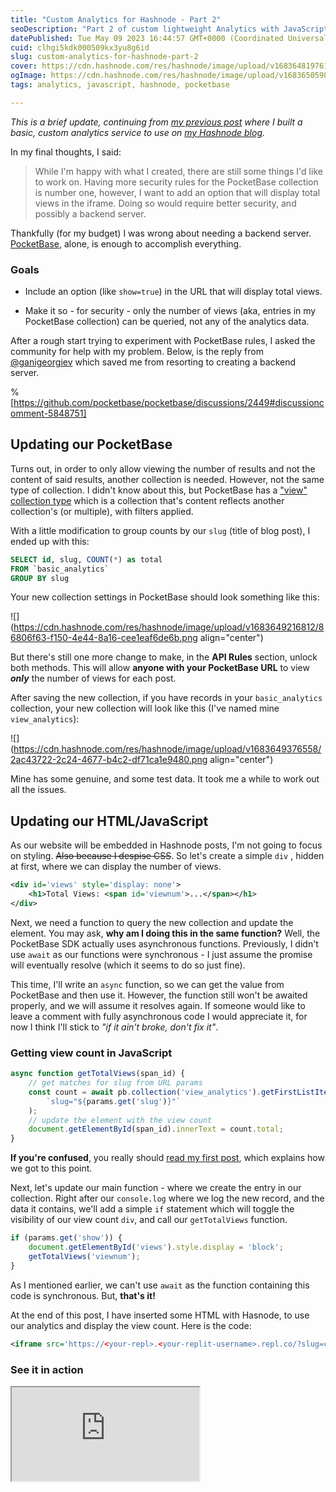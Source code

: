 ```yaml
---
title: "Custom Analytics for Hashnode - Part 2"
seoDescription: "Part 2 of custom lightweight Analytics with JavaScript and PocketBase, including creating a view collection and displaying view count securely in PocketBase"
datePublished: Tue May 09 2023 16:44:57 GMT+0000 (Coordinated Universal Time)
cuid: clhgi5kdk000509kx3yu8g6id
slug: custom-analytics-for-hashnode-part-2
cover: https://cdn.hashnode.com/res/hashnode/image/upload/v1683648197612/f37551dc-a9bf-4b67-b2a6-3dd52f69192b.png
ogImage: https://cdn.hashnode.com/res/hashnode/image/upload/v1683650598976/7a1d740f-34e2-4cd0-a00b-dc1c3d733c6f.png
tags: analytics, javascript, hashnode, pocketbase

---
```


*This is a brief update, continuing from* [*my previous post*](https://marcus.hashnode.dev/creating-a-custom-analytics-engine-for-my-hashnode-blog) *where I built a basic, custom analytics service to use on* [*my Hashnode blog*](https://marcus.hashnode.dev)*.*

In my final thoughts, I said:

> While I'm happy with what I created, there are still some things I'd like to work on. Having more security rules for the PocketBase collection is number one, however, I want to add an option that will display total views in the iframe. Doing so would require better security, and possibly a backend server.

Thankfully (for my budget) I was wrong about needing a backend server. [PocketBase](https://pocketbase.io/), alone, is enough to accomplish everything.

### Goals

* Include an option (like `show=true`) in the URL that will display total views.
    
* Make it so - for security - only the number of views (aka, entries in my PocketBase collection) can be queried, not any of the analytics data.
    

After a rough start trying to experiment with PocketBase rules, I asked the community for help with my problem. Below, is the reply from [@ganigeorgiev](https://github.com/ganigeorgiev) which saved me from resorting to creating a backend server.

%[https://github.com/pocketbase/pocketbase/discussions/2449#discussioncomment-5848751] 

## Updating our PocketBase

Turns out, in order to only allow viewing the number of results and not the content of said results, another collection is needed. However, not the same type of collection. I didn't know about this, but PocketBase has a ["view" collection type](https://pocketbase.io/docs/collections#view-collection) which is a collection that's content reflects another collection's (or multiple), with filters applied.

With a little modification to group counts by our `slug` (title of blog post), I ended up with this:

```sql
SELECT id, slug, COUNT(*) as total
FROM `basic_analytics`
GROUP BY slug
```

Your new collection settings in PocketBase should look something like this:

![](https://cdn.hashnode.com/res/hashnode/image/upload/v1683649216812/86806f63-f150-4e44-8a16-cee1eaf6de6b.png align="center")

But there's still one more change to make, in the **API Rules** section, unlock both methods. This will allow **anyone with your PocketBase URL** to view ***only*** the number of views for each post.

After saving the new collection, if you have records in your `basic_analytics` collection, your new collection will look like this (I've named mine `view_analytics`):

![](https://cdn.hashnode.com/res/hashnode/image/upload/v1683649376558/2ac43722-2c24-4677-b4c2-df71ca1e9480.png align="center")

Mine has some genuine, and some test data. It took me a while to work out all the issues.

## Updating our HTML/JavaScript

As our website will be embedded in Hashnode posts, I'm not going to focus on styling. <s>Also because I despise CSS</s>. So let's create a simple `div` , hidden at first, where we can display the number of views.

```xml
<div id='views' style='display: none'>
    <h1>Total Views: <span id='viewnum'>...</span></h1>
</div>
```

Next, we need a function to query the new collection and update the element. You may ask, **why am I doing this in the same function?** Well, the PocketBase SDK actually uses asynchronous functions. Previously, I didn't use `await` as our functions were synchronous - I just assume the promise will eventually resolve (which it seems to do so just fine).

This time, I'll write an `async` function, so we can get the value from PocketBase and then use it. However, the function still won't be awaited properly, and we will assume it resolves again. If someone would like to leave a comment with fully asynchronous code I would appreciate it, for now I think I'll stick to *"if it ain't broke, don't fix it"*.

### Getting view count in JavaScript

```javascript
async function getTotalViews(span_id) {
    // get matches for slug from URL params
    const count = await pb.collection('view_analytics').getFirstListItem(
        `slug="${params.get('slug')}"`
    );
    // update the element with the view count
    document.getElementById(span_id).innerText = count.total;
}
```

**If you're confused**, you really should [read my first post](https://blog.marcusj.tech/creating-a-custom-analytics-engine-for-my-hashnode-blog), which explains how we got to this point.

Next, let's update our main function - where we create the entry in our collection. Right after our `console.log` where we log the new record, and the data it contains, we'll add a simple `if` statement which will toggle the visibility of our view count `div`, and call our `getTotalViews` function.

```javascript
if (params.get('show')) {
    document.getElementById('views').style.display = 'block';
    getTotalViews('viewnum');
}
```

As I mentioned earlier, we can't use `await` as the function containing this code is synchronous. But, **that's it!**

At the end of this post, I have inserted some HTML with Hasnode, to use our analytics and display the view count. Here is the code:

```xml
<iframe src='https://<your-repl>.<your-replit-username>.repl.co/?slug=custom_analytics_pt2&show=true'></iframe>
```

### See it in action

<iframe src="https://basichashnodeanalytics.marcusweinberger.repl.co/?slug=custom_analytics_pt2&amp;show=true"></iframe>